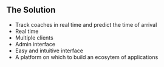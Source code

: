 ## The Solution

* Track coaches in real time and predict the time of arrival
* Real time
* Multiple clients 
* Admin interface
* Easy and intuitive interface
* A platform on which to build an ecosytem of applications

